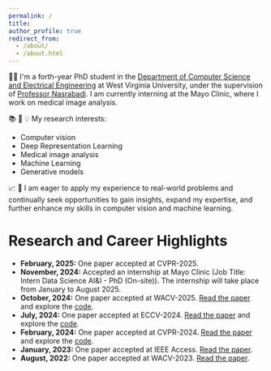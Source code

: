 ```yaml
---
permalink: /
title:
author_profile: true
redirect_from: 
  - /about/
  - /about.html
---
```

👩‍💻 I'm a forth-year PhD student in the [Department of Computer Science and Electrical Engineering](https://lcsee.statler.wvu.edu/) at West Virginia University, under the supervision of [Professor Nasrabadi](https://nassernasrabadi.faculty.wvu.edu/). I am currently interning at the Mayo Clinic, where I work on medical image analysis.

📚 🔬 💡 My research interests:

* Computer vision
* Deep Representation Learning
* Medical image analysis
* Machine Learning
* Generative models


📈 🌱 I am eager to apply my experience to real-world problems and continually seek opportunities to gain insights, expand my expertise, and further enhance my skills in  computer vision and machine learning.


Research and Career Highlights
======
- **February, 2025:**  One paper accepted at CVPR-2025.
- **November, 2024:** Accepted an internship at Mayo Clinic (Job Title: Intern Data Science AI&I - PhD (On-site)). The internship will take place from January to August 2025.
- **October, 2024:** One paper accepted at WACV-2025. [Read the paper](https://arxiv.org/abs/2412.04748) and explore the [code](https://github.com/SaharR1372/DM_Style_matching).
- **July, 2024:** One paper accepted at ECCV-2024. [Read the paper](https://arxiv.org/abs/2407.14972) and explore the [code](https://github.com/msed-Ebrahimi/ARoFace).
- **February, 2024:** One paper accepted at CVPR-2024. [Read the paper](https://arxiv.org/abs/2403.16937) and explore the [code](https://github.com/msed-Ebrahimi/DL2PA_CVPR24).
- **January, 2023:** One paper accepted at IEEE Access. [Read the paper]([https://arxiv.org/abs/2407.14972](https://ieeexplore.ieee.org/document/10034761)).
- **August, 2022:** One paper accepted at WACV-2023.  [Read the paper](https://arxiv.org/abs/2306.04000).




